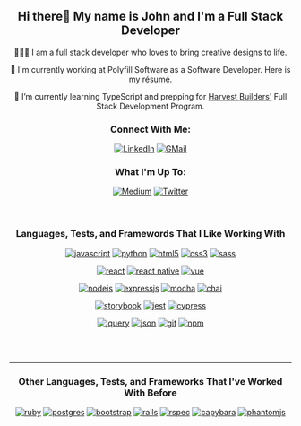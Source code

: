 <h2 align="center">Hi there👋 My name is John and I'm a Full Stack Developer</h2>

<div align="center">
    <p>👨🏻‍💻 I am a full stack developer who loves to bring creative designs to life.</p>
    <p>💼 I'm currently working at Polyfill Software as a Software Developer. Here is my <a href="https://resume.creddle.io/resume/89sepdxunfs">résumé.</a></p>
<!--     <p>💼 I'm currently looking for work as a Full Stack Developer. Here is my <a href="https://resume.creddle.io/resume/89sepdxunfs">résumé.</a></p> -->
<!--     <p>🔭 I’m currently working on <a href="https://github.com/JohnLowie4/netflix-social">Netflix X Spotify mashed up clone</a> using React.</p> -->
    <p>🔭 I’m currently learning TypeScript and prepping for <a href="https://www.harvest.builders/">Harvest Builders'</a> Full Stack Development Program.</p>
</div>

<h3 align="center">Connect With Me:</h3>

<div align="center">
    <a href="https://www.linkedin.com/in/jzlowie"><img alt="LinkedIn" src="https://img.shields.io/badge/linkedin-%230077B5.svg?&style=for-the-badge&logo=linkedin&logoColor=white" /></a>
    <a href="mailto:jzlowie@gmail.com"><img alt="GMail" src="https://img.shields.io/badge/gmail-%23ffffff.svg?&style=for-the-badge&logo=gmail&logoColor=red"/></a>
</div>

<div align="center">
    <h3>What I'm Up To:</h3>
    <a href="https://jzlowie.medium.com"><img alt="Medium" src="https://img.shields.io/badge/medium-%2312100E.svg?&style=for-the-badge&logo=medium&logoColor=white"/></a>
    <a href="https://twitter.com/jz_lowie"><img alt="Twitter" src="https://img.shields.io/badge/twitter-%2300acee.svg?&style=for-the-badge&logo=twitter&logoColor=white"/></a>
</div>

<br>
<br>


<h3 align="center">Languages, Tests, and Framewords That I Like Working With</h3>

<p align="center">
    <a href="https://www.javascript.com"><img alt="javascript" src="https://img.shields.io/badge/javascript-%23dbcc1f.svg?&style=for-the-badge&logo=javascript&logoColor=black" /></a>
    <a href="https://www.python.org"><img alt="python" src="https://img.shields.io/badge/python-%23ffe100.svg?&style=for-the-badge&logo=python" /></a>
<!--     <a href="https://www.ruby-lang.org/en/"><img alt="ruby" src="https://img.shields.io/badge/ruby-%23ff0000.svg?&style=for-the-badge&logo=ruby&logoColor=white" /></a> -->
<!--     <a href="https://www.postgresql.org"><img alt="postgres" src="https://img.shields.io/badge/postgres-%23316192.svg?&style=for-the-badge&logo=postgresql&logoColor=white" /></a> -->
    <a href="https://developer.mozilla.org/en-US/docs/Glossary/HTML"><img alt="html5" src="https://img.shields.io/badge/html5-%23ff5e00.svg?&style=for-the-badge&logo=html5&logoColor=white" /></a>
    <a href="https://developer.mozilla.org/en-US/docs/Web/CSS"><img alt="css3" src="https://img.shields.io/badge/css3-%230059ff.svg?&style=for-the-badge&logo=css3&logoColor=white" /></a>
    <a href="https://sass-lang.com"><img alt="sass" src="https://img.shields.io/badge/sass-%23f5fbfc.svg?&style=for-the-badge&logo=sass&logoColor=pink" /></a>
</p>
<p align="center">
    <a href="https://reactjs.org"><img alt="react" src="https://img.shields.io/badge/react%20-%2320232a.svg?&style=for-the-badge&logo=react&logoColor=%2361DAFB" /></a>
    <a href="https://reactnative.dev"><img alt="react native" src="https://img.shields.io/badge/react%20native%20-%2320232a.svg?&style=for-the-badge&logo=react&logoColor=%2361DAFB" /></a>
    <a href="https://vuejs.org/"><img alt="vue" src="https://img.shields.io/badge/vue%20-%23ffffff.svg?&style=for-the-badge&logo=vue.js&logoColor=%234ab567" /></a>
<!--     <a href="https://getbootstrap.com"><img alt="bootstrap" src="https://img.shields.io/badge/bootstrap%20-%238925fa.svg?&style=for-the-badge&logo=bootstrap&logoColor=white" /></a> -->
<!--     <a href="https://rubyonrails.org"><img alt="rails" src="https://img.shields.io/badge/rails%20-%23fafafa.svg?&style=for-the-badge&logo=rubyonrails&logoColor=red" /></a> -->
</p>
<p align="center">
    <a href="https://nodejs.org/en/"><img alt="nodejs" src="https://img.shields.io/badge/node.js%20-%2343853D.svg?&style=for-the-badge&logo=node.js&logoColor=white" /></a>
    <a href="http://expressjs.com"><img alt="expressjs" src="https://img.shields.io/badge/express.js%20-%23ffffff.svg?&style=for-the-badge&logo=express&logoColor=black" /></a>
    <a href="https://mochajs.org"><img alt="mocha" src="https://img.shields.io/badge/mocha%20-%238c7565.svg?&style=for-the-badge&logo=mocha&logoColor=white" /></a>
    <a href="https://www.chaijs.com"><img alt="chai" src="https://img.shields.io/badge/chai%20-%23e3dab3.svg?&style=for-the-badge&logo=chai&logoColor=red" /></a>
</p>
<p align="center">
    <a href="https://storybook.js.org"><img alt="storybook" src="https://img.shields.io/badge/storybook%20-%23ffffff.svg?&style=for-the-badge&logo=storybook&logoColor=%23fc60b3" /></a>
    <a href="https://jestjs.io"><img alt="jest" src="https://img.shields.io/badge/jest%20-%238c6264.svg?&style=for-the-badge&logo=jest&logoColor=white" /></a>
    <a href="https://www.cypress.io"><img alt="cypress" src="https://img.shields.io/badge/cypress%20-%232e2e2e.svg?&style=for-the-badge&logo=cypress&logoColor=white" /></a>
<!--     <a href="https://rspec.info"><img alt="rspec" src="https://img.shields.io/badge/rspec%20-%23f0ede4.svg?&style=for-the-badge&logo=rspec&logoColor=red" /></a> -->
<!--     <a href="https://git-scm.com"><img alt="capybara" src="https://img.shields.io/badge/capybara%20-%2341135e.svg?&style=for-the-badge&logo=capybara&logoColor=white" /></a> -->
<!--     <a href="https://phantomjs.org"><img alt="phantomjs" src="https://img.shields.io/badge/phantomjs%20-%232cd1f2.svg?&style=for-the-badge&logo=phantomjs&logoColor=black" /></a> -->
</p>
<p align="center">
    <a href="https://jquery.com"><img alt="jquery" src="https://img.shields.io/badge/jquery%20-%23fafafa.svg?&style=for-the-badge&logo=jquery&logoColor=%23316192" /></a>
    <a href="https://www.json.org/json-en.html"><img alt="json" src="https://img.shields.io/badge/json%20-%23faf8dc.svg?&style=for-the-badge&logo=json&logoColor=black" /></a>
    <a href="https://git-scm.com"><img alt="git" src="https://img.shields.io/badge/git%20-%23ff5d17.svg?&style=for-the-badge&logo=git&logoColor=white" /></a>
    <a href="https://www.npmjs.com"><img alt="npm" src="https://img.shields.io/badge/npm%20-%23ff0000.svg?&style=for-the-badge&logo=npm&logoColor=white" /></a>
</p>
<br>
<br>

---
<h3 align="center"> Other Languages, Tests, and Frameworks That I've Worked With Before</h3>

<p align="center">
        <a href="https://www.ruby-lang.org/en/"><img alt="ruby" src="https://img.shields.io/badge/ruby-%23ff0000.svg?&style=for-the-badge&logo=ruby&logoColor=white" /></a>
    <a href="https://www.postgresql.org"><img alt="postgres" src="https://img.shields.io/badge/postgres-%23316192.svg?&style=for-the-badge&logo=postgresql&logoColor=white" /></a>
        <a href="https://getbootstrap.com"><img alt="bootstrap" src="https://img.shields.io/badge/bootstrap%20-%238925fa.svg?&style=for-the-badge&logo=bootstrap&logoColor=white" /></a>
    <a href="https://rubyonrails.org"><img alt="rails" src="https://img.shields.io/badge/rails%20-%23fafafa.svg?&style=for-the-badge&logo=rubyonrails&logoColor=red" /></a>
        <a href="https://rspec.info"><img alt="rspec" src="https://img.shields.io/badge/rspec%20-%23f0ede4.svg?&style=for-the-badge&logo=rspec&logoColor=red" /></a>
    <a href="https://git-scm.com"><img alt="capybara" src="https://img.shields.io/badge/capybara%20-%2341135e.svg?&style=for-the-badge&logo=capybara&logoColor=white" /></a>
    <a href="https://phantomjs.org"><img alt="phantomjs" src="https://img.shields.io/badge/phantomjs%20-%232cd1f2.svg?&style=for-the-badge&logo=phantomjs&logoColor=black" /></a>
</p>
